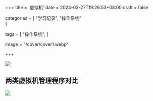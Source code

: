 +++
title = '虚拟机'
date = 2024-03-27T19:26:53+08:00
draft = false

categories = [
    "学习记录",
    "操作系统"    
]

tags = [
    "操作系统",
]

image = "/cover/cover1.webp"

+++

![](../../post/操作系统学习记录/image/Pasted%20image%2020240229193600.png)

## 两类虚拟机管理程序对比

![](../../post/操作系统学习记录/image/Pasted%20image%2020240229193709.png)